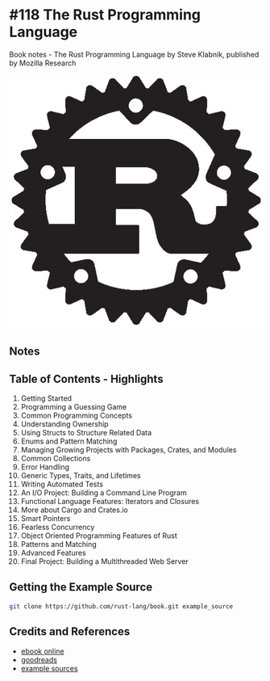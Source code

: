 # #118 The Rust Programming Language

Book notes - The Rust Programming Language by Steve Klabnik, published by Mozilla Research

[![cover](./assets/cover.jpg)](https://amzn.to/4nHEL4i)

## Notes

## Table of Contents - Highlights

1. Getting Started
2. Programming a Guessing Game
3. Common Programming Concepts
4. Understanding Ownership
5. Using Structs to Structure Related Data
6. Enums and Pattern Matching
7. Managing Growing Projects with Packages, Crates, and Modules
8. Common Collections
9. Error Handling
10. Generic Types, Traits, and Lifetimes
11. Writing Automated Tests
12. An I/O Project: Building a Command Line Program
13. Functional Language Features: Iterators and Closures
14. More about Cargo and Crates.io
15. Smart Pointers
16. Fearless Concurrency
17. Object Oriented Programming Features of Rust
18. Patterns and Matching
19. Advanced Features
20. Final Project: Building a Multithreaded Web Server

## Getting the Example Source

```sh
git clone https://github.com/rust-lang/book.git example_source
```

## Credits and References

* [ebook online](https://doc.rust-lang.org/stable/book/)
* [goodreads](https://www.goodreads.com/book/show/25008661-the-rust-programming-language)
* [example sources](https://github.com/rust-lang/book)
